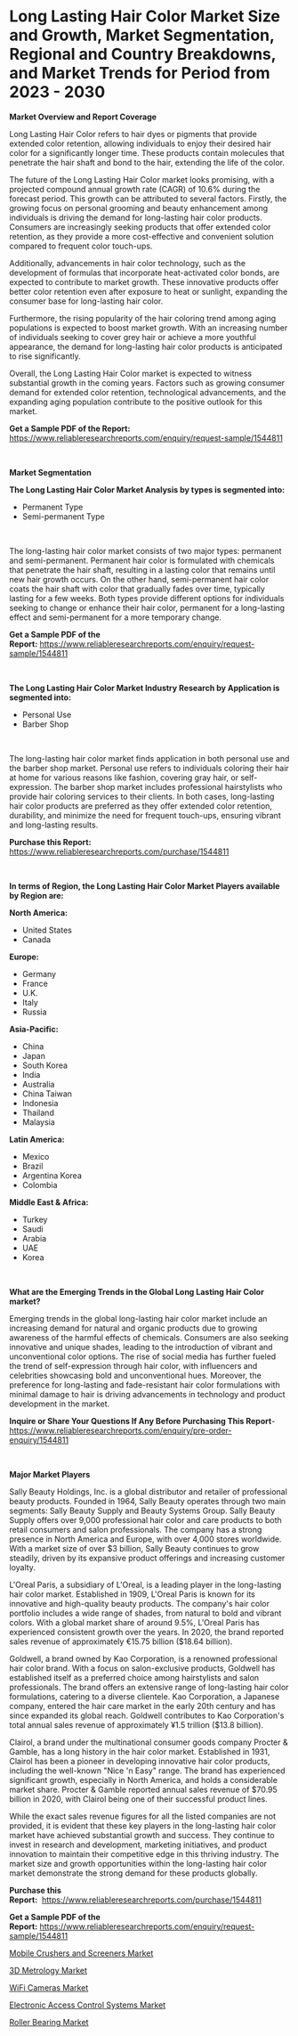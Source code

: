 <p><h1>Long Lasting Hair Color Market Size and Growth, Market Segmentation, Regional and Country Breakdowns, and Market Trends for Period from 2023 -  2030</h1></p><p><strong>Market Overview and Report Coverage</strong></p>
<p><p>Long Lasting Hair Color refers to hair dyes or pigments that provide extended color retention, allowing individuals to enjoy their desired hair color for a significantly longer time. These products contain molecules that penetrate the hair shaft and bond to the hair, extending the life of the color.</p><p>The future of the Long Lasting Hair Color market looks promising, with a projected compound annual growth rate (CAGR) of 10.6% during the forecast period. This growth can be attributed to several factors. Firstly, the growing focus on personal grooming and beauty enhancement among individuals is driving the demand for long-lasting hair color products. Consumers are increasingly seeking products that offer extended color retention, as they provide a more cost-effective and convenient solution compared to frequent color touch-ups.</p><p>Additionally, advancements in hair color technology, such as the development of formulas that incorporate heat-activated color bonds, are expected to contribute to market growth. These innovative products offer better color retention even after exposure to heat or sunlight, expanding the consumer base for long-lasting hair color.</p><p>Furthermore, the rising popularity of the hair coloring trend among aging populations is expected to boost market growth. With an increasing number of individuals seeking to cover grey hair or achieve a more youthful appearance, the demand for long-lasting hair color products is anticipated to rise significantly.</p><p>Overall, the Long Lasting Hair Color market is expected to witness substantial growth in the coming years. Factors such as growing consumer demand for extended color retention, technological advancements, and the expanding aging population contribute to the positive outlook for this market.</p></p>
<p><strong>Get a Sample PDF of the Report:</strong> <a href="https://www.reliableresearchreports.com/enquiry/request-sample/1544811">https://www.reliableresearchreports.com/enquiry/request-sample/1544811</a></p>
<p>&nbsp;</p>
<p><strong>Market Segmentation</strong></p>
<p><strong>The Long Lasting Hair Color Market Analysis by types is segmented into:</strong></p>
<p><ul><li>Permanent Type</li><li>Semi-permanent Type</li></ul></p>
<p>&nbsp;</p>
<p><p>The long-lasting hair color market consists of two major types: permanent and semi-permanent. Permanent hair color is formulated with chemicals that penetrate the hair shaft, resulting in a lasting color that remains until new hair growth occurs. On the other hand, semi-permanent hair color coats the hair shaft with color that gradually fades over time, typically lasting for a few weeks. Both types provide different options for individuals seeking to change or enhance their hair color, permanent for a long-lasting effect and semi-permanent for a more temporary change.</p></p>
<p><strong>Get a Sample PDF of the Report:</strong>&nbsp;<a href="https://www.reliableresearchreports.com/enquiry/request-sample/1544811">https://www.reliableresearchreports.com/enquiry/request-sample/1544811</a></p>
<p>&nbsp;</p>
<p><strong>The Long Lasting Hair Color Market Industry Research by Application is segmented into:</strong></p>
<p><ul><li>Personal Use</li><li>Barber Shop</li></ul></p>
<p>&nbsp;</p>
<p><p>The long-lasting hair color market finds application in both personal use and the barber shop market. Personal use refers to individuals coloring their hair at home for various reasons like fashion, covering gray hair, or self-expression. The barber shop market includes professional hairstylists who provide hair coloring services to their clients. In both cases, long-lasting hair color products are preferred as they offer extended color retention, durability, and minimize the need for frequent touch-ups, ensuring vibrant and long-lasting results.</p></p>
<p><strong>Purchase this Report:</strong>&nbsp; <a href="https://www.reliableresearchreports.com/purchase/1544811">https://www.reliableresearchreports.com/purchase/1544811</a></p>
<p>&nbsp;</p>
<p><strong>In terms of Region, the Long Lasting Hair Color Market Players available by Region are:</strong></p>
<p>
    <p> <strong> North America: </strong>
        <ul>
            <li>United States</li>
            <li>Canada</li>
        </ul>
        </p> 
    <p> <strong> Europe: </strong>
        <ul>
            <li>Germany</li>
            <li>France</li>
            <li>U.K.</li>
            <li>Italy</li>
            <li>Russia</li>
        </ul>
        </p> 
    <p> <strong> Asia-Pacific: </strong>
        <ul>
            <li>China</li>
            <li>Japan</li>
            <li>South Korea</li>
            <li>India</li>
            <li>Australia</li>
            <li>China Taiwan</li>
            <li>Indonesia</li>
            <li>Thailand</li>
            <li>Malaysia</li>
        </ul>
        </p> 
    <p> <strong> Latin America: </strong>
        <ul>
            <li>Mexico</li>
            <li>Brazil</li>
            <li>Argentina Korea</li>
            <li>Colombia</li>
        </ul>
        </p> 
    <p> <strong> Middle East & Africa: </strong>
        <ul>
            <li>Turkey</li>
            <li>Saudi</li>
            <li>Arabia</li>
            <li>UAE</li>
            <li>Korea</li>
        </ul>
    </p>
    </p>
<p>&nbsp;</p>
<p><strong>What are the Emerging Trends in the Global Long Lasting Hair Color market?</strong></p>
<p><p>Emerging trends in the global long-lasting hair color market include an increasing demand for natural and organic products due to growing awareness of the harmful effects of chemicals. Consumers are also seeking innovative and unique shades, leading to the introduction of vibrant and unconventional color options. The rise of social media has further fueled the trend of self-expression through hair color, with influencers and celebrities showcasing bold and unconventional hues. Moreover, the preference for long-lasting and fade-resistant hair color formulations with minimal damage to hair is driving advancements in technology and product development in the market.</p></p>
<p><strong>Inquire or Share Your Questions If Any Before Purchasing This Report</strong>- <a href="https://www.reliableresearchreports.com/enquiry/pre-order-enquiry/1544811">https://www.reliableresearchreports.com/enquiry/pre-order-enquiry/1544811</a></p>
<p>&nbsp;</p>
<p><strong>Major Market Players</strong></p>
<p><p>Sally Beauty Holdings, Inc. is a global distributor and retailer of professional beauty products. Founded in 1964, Sally Beauty operates through two main segments: Sally Beauty Supply and Beauty Systems Group. Sally Beauty Supply offers over 9,000 professional hair color and care products to both retail consumers and salon professionals. The company has a strong presence in North America and Europe, with over 4,000 stores worldwide. With a market size of over $3 billion, Sally Beauty continues to grow steadily, driven by its expansive product offerings and increasing customer loyalty.</p><p>L'Oreal Paris, a subsidiary of L'Oreal, is a leading player in the long-lasting hair color market. Established in 1909, L'Oreal Paris is known for its innovative and high-quality beauty products. The company's hair color portfolio includes a wide range of shades, from natural to bold and vibrant colors. With a global market share of around 9.5%, L'Oreal Paris has experienced consistent growth over the years. In 2020, the brand reported sales revenue of approximately €15.75 billion ($18.64 billion).</p><p>Goldwell, a brand owned by Kao Corporation, is a renowned professional hair color brand. With a focus on salon-exclusive products, Goldwell has established itself as a preferred choice among hairstylists and salon professionals. The brand offers an extensive range of long-lasting hair color formulations, catering to a diverse clientele. Kao Corporation, a Japanese company, entered the hair care market in the early 20th century and has since expanded its global reach. Goldwell contributes to Kao Corporation's total annual sales revenue of approximately ¥1.5 trillion ($13.8 billion).</p><p>Clairol, a brand under the multinational consumer goods company Procter & Gamble, has a long history in the hair color market. Established in 1931, Clairol has been a pioneer in developing innovative hair color products, including the well-known "Nice 'n Easy" range. The brand has experienced significant growth, especially in North America, and holds a considerable market share. Procter & Gamble reported annual sales revenue of $70.95 billion in 2020, with Clairol being one of their successful product lines.</p><p>While the exact sales revenue figures for all the listed companies are not provided, it is evident that these key players in the long-lasting hair color market have achieved substantial growth and success. They continue to invest in research and development, marketing initiatives, and product innovation to maintain their competitive edge in this thriving industry. The market size and growth opportunities within the long-lasting hair color market demonstrate the strong demand for these products globally.</p></p>
<p><strong>Purchase this Report:</strong>&nbsp;&nbsp;<a href="https://www.reliableresearchreports.com/purchase/1544811">https://www.reliableresearchreports.com/purchase/1544811</a></p>
<p></p>
<p><strong>Get a Sample PDF of the Report:</strong>&nbsp;<a href="https://www.reliableresearchreports.com/enquiry/request-sample/1544811">https://www.reliableresearchreports.com/enquiry/request-sample/1544811</a></p>
<p><p><a href="https://medium.com/@verladurgan/mobile-crushers-and-screeners-market-exploring-market-share-market-trends-and-future-growth-9ee029789559">Mobile Crushers and Screeners Market</a></p><p><a href="https://medium.com/@hunterwyman1984/3d-metrology-market-exploring-market-share-market-trends-and-future-growth-0eb997010526">3D Metrology Market</a></p><p><a href="https://medium.com/@albanamusaj1924/wifi-cameras-market-size-reveals-the-best-marketing-channels-in-global-industry-47742a25be23">WiFi Cameras Market</a></p><p><a href="https://medium.com/@dorinaprifti56/electronic-access-control-systems-market-size-reveals-the-best-marketing-channels-in-global-c3a03edcf2dc">Electronic Access Control Systems Market</a></p><p><a href="https://medium.com/@elsahermann/roller-bearing-market-insight-market-trends-growth-forecasted-from-2023-to-2030-65ecbe5cb336">Roller Bearing Market</a></p></p>